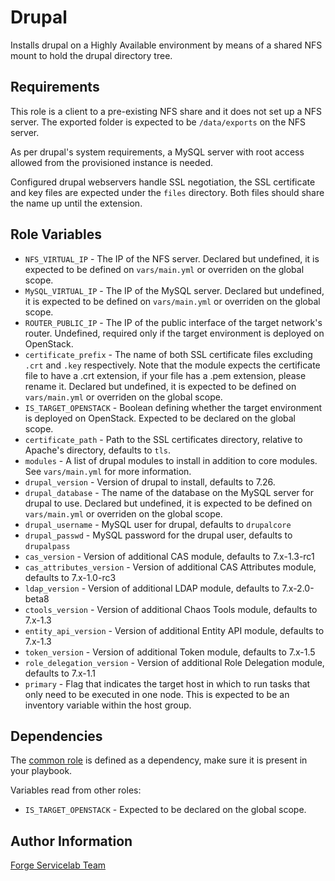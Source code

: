 Drupal
======

Installs drupal on a Highly Available environment by means of a shared NFS mount to hold the drupal directory tree.

Requirements
------------

This role is a client to a pre-existing NFS share and it does not set up a NFS server. The exported folder is expected to be `/data/exports` on the NFS server.

As per drupal's system requirements, a MySQL server with root access allowed from the provisioned instance is needed.

Configured drupal webservers handle SSL negotiation, the SSL certificate and key files are expected under the `files` directory. Both files should share the name up until the extension.

Role Variables
--------------

- `NFS_VIRTUAL_IP` - The IP of the NFS server. Declared but undefined, it is expected to be defined on `vars/main.yml` or overriden on the global scope.
- `MySQL_VIRTUAL_IP` - The IP of the MySQL server. Declared but undefined, it is expected to be defined on `vars/main.yml` or overriden on the global scope.
- `ROUTER_PUBLIC_IP` - The IP of the public interface of the target network's router. Undefined, required only if the target environment is deployed on OpenStack.
- `certificate_prefix` - The name of both SSL certificate files excluding `.crt` and `.key` respectively. Note that the module expects the certificate file to have a .crt extension, if your file has a .pem extension, please rename it. Declared but undefined, it is expected to be defined on `vars/main.yml` or overriden on the global scope.
- `IS_TARGET_OPENSTACK` - Boolean defining whether the target environment is deployed on OpenStack. Expected to be declared on the global scope.
- `certificate_path` - Path to the SSL certificates directory, relative to Apache's directory, defaults to `tls`.
- `modules` - A list of drupal modules to install in addition to core modules. See `vars/main.yml` for more information.
- `drupal_version` - Version of drupal to install, defaults to 7.26.
- `drupal_database` - The name of the database on the MySQL server for drupal to use. Declared but undefined, it is expected to be defined on `vars/main.yml` or overriden on the global scope.
- `drupal_username` - MySQL user for drupal, defaults to `drupalcore`
- `drupal_passwd` - MySQL password for the drupal user, defaults to `drupalpass`
- `cas_version` - Version of additional CAS module, defaults to 7.x-1.3-rc1
- `cas_attributes_version` - Version of additional CAS Attributes module, defaults to 7.x-1.0-rc3
- `ldap_version` - Version of additional LDAP module, defaults to 7.x-2.0-beta8
- `ctools_version` - Version of additional Chaos Tools module, defaults to 7.x-1.3
- `entity_api_version` - Version of additional Entity API module, defaults to 7.x-1.3
- `token_version` - Version of additional Token module, defaults to 7.x-1.5
- `role_delegation_version` - Version of additional Role Delegation module, defaults to 7.x-1.1
- `primary` - Flag that indicates the target host in which to run tasks that only need to be executed in one node. This is expected to be an inventory variable within the host group.

Dependencies
------------

The [common role](https://git.forgeservicelab.fi/ansible-roles/common) is defined as a dependency, make sure it is present in your playbook.

Variables read from other roles:

- `IS_TARGET_OPENSTACK` - Expected to be declared on the global scope.

Author Information
------------------

[Forge Servicelab Team](http://forgeservicelab.fi)
